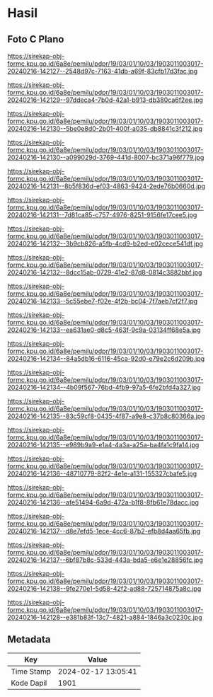# Hasil

## Foto C Plano

https://sirekap-obj-formc.kpu.go.id/6a8e/pemilu/pdpr/19/03/01/10/03/1903011003017-20240216-142127--2548d97c-7163-41db-a69f-83cfb17d3fac.jpg

https://sirekap-obj-formc.kpu.go.id/6a8e/pemilu/pdpr/19/03/01/10/03/1903011003017-20240216-142129--97ddeca4-7b0d-42a1-b913-db380ca6f2ee.jpg

https://sirekap-obj-formc.kpu.go.id/6a8e/pemilu/pdpr/19/03/01/10/03/1903011003017-20240216-142130--5be0e8d0-2b01-400f-a035-db8841c3f212.jpg

https://sirekap-obj-formc.kpu.go.id/6a8e/pemilu/pdpr/19/03/01/10/03/1903011003017-20240216-142130--a099029d-3769-441d-8007-bc371a96f779.jpg

https://sirekap-obj-formc.kpu.go.id/6a8e/pemilu/pdpr/19/03/01/10/03/1903011003017-20240216-142131--8b5f836d-ef03-4863-9424-2ede76b0660d.jpg

https://sirekap-obj-formc.kpu.go.id/6a8e/pemilu/pdpr/19/03/01/10/03/1903011003017-20240216-142131--7d81ca85-c757-4976-8251-9156fe17cee5.jpg

https://sirekap-obj-formc.kpu.go.id/6a8e/pemilu/pdpr/19/03/01/10/03/1903011003017-20240216-142132--3b9cb826-a5fb-4cd9-b2ed-e02cece541df.jpg

https://sirekap-obj-formc.kpu.go.id/6a8e/pemilu/pdpr/19/03/01/10/03/1903011003017-20240216-142132--8dcc15ab-0729-41e2-87d8-0814c3882bbf.jpg

https://sirekap-obj-formc.kpu.go.id/6a8e/pemilu/pdpr/19/03/01/10/03/1903011003017-20240216-142133--5c55ebe7-f02e-4f2b-bc04-7f7aeb7cf2f7.jpg

https://sirekap-obj-formc.kpu.go.id/6a8e/pemilu/pdpr/19/03/01/10/03/1903011003017-20240216-142133--ea631ae0-d8c5-463f-9c9a-03134ff68e5a.jpg

https://sirekap-obj-formc.kpu.go.id/6a8e/pemilu/pdpr/19/03/01/10/03/1903011003017-20240216-142134--84a5db16-6116-45ca-92d0-e79e2c6d209b.jpg

https://sirekap-obj-formc.kpu.go.id/6a8e/pemilu/pdpr/19/03/01/10/03/1903011003017-20240216-142134--4b09f567-76bd-4fb9-97a5-6fe2bfd4a327.jpg

https://sirekap-obj-formc.kpu.go.id/6a8e/pemilu/pdpr/19/03/01/10/03/1903011003017-20240216-142135--83c59cf8-0435-4f87-a9e8-c37b8c80366a.jpg

https://sirekap-obj-formc.kpu.go.id/6a8e/pemilu/pdpr/19/03/01/10/03/1903011003017-20240216-142135--e989b9a9-e1a4-4a3a-a25a-ba4fa1c9fa14.jpg

https://sirekap-obj-formc.kpu.go.id/6a8e/pemilu/pdpr/19/03/01/10/03/1903011003017-20240216-142136--48710779-82f2-4e1e-a131-155327cbafe5.jpg

https://sirekap-obj-formc.kpu.go.id/6a8e/pemilu/pdpr/19/03/01/10/03/1903011003017-20240216-142136--afe51494-6a9d-472a-b1f8-8fb61e78dacc.jpg

https://sirekap-obj-formc.kpu.go.id/6a8e/pemilu/pdpr/19/03/01/10/03/1903011003017-20240216-142137--d8e7efd5-1ece-4cc6-87b2-efb8d4aa65fb.jpg

https://sirekap-obj-formc.kpu.go.id/6a8e/pemilu/pdpr/19/03/01/10/03/1903011003017-20240216-142137--6bf87b8c-533d-443a-bda5-e6e1e28856fc.jpg

https://sirekap-obj-formc.kpu.go.id/6a8e/pemilu/pdpr/19/03/01/10/03/1903011003017-20240216-142138--9fe270e1-5d58-42f2-ad88-725714875a8c.jpg

https://sirekap-obj-formc.kpu.go.id/6a8e/pemilu/pdpr/19/03/01/10/03/1903011003017-20240216-142128--e381b83f-13c7-4821-a884-1846a3c0230c.jpg


## Metadata

| Key        | Value               |
| ---------- | ------------------- |
| Time Stamp | 2024-02-17 13:05:41 |
| Kode Dapil | 1901                |



